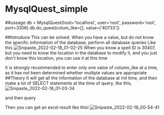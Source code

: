 
# MysqlQuest_simple
##useage
    db = MysqlQuest(host='localhost', user='root', password='root', port=3306)
    db.do_quest(colum_like=[], value=['40733'])

##Introduce
This can be solved. When you have a value, but do not know the specific information of the database, perform all database queries
Like this
![Snipaste_2022-02-18_01-02-25](https://user-images.githubusercontent.com/66716069/154540314-8b7758e8-b771-4081-a095-59d2479a9515.jpg)
When you know a spell ID is 30407, but you need to know the location in the database to modify it, and you just don't know this location, you can use it at this time

It is strongly recommended to enter only one value of column_like at a time, as it has not been determined whether multiple values are appropriate
##Theory
It will get all the information of the database at init time, and then make a lot of SELECT statements at the time of query, like this, 
![Snipaste_2022-02-18_01-03-34](https://user-images.githubusercontent.com/66716069/154540456-5bae6bae-de7f-4403-89a0-c8ad8010bdd5.jpg)

and then query

Then you can get an excel result like this!
![Snipaste_2022-02-18_00-54-41](https://user-images.githubusercontent.com/66716069/154540477-9b12c15d-9345-4001-b829-3694571ad221.jpg)

